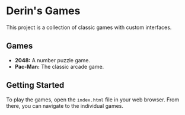 # Derin's Games

This project is a collection of classic games with custom interfaces.

## Games

- **2048:** A number puzzle game.
- **Pac-Man:** The classic arcade game.

## Getting Started

To play the games, open the `index.html` file in your web browser. From there, you can navigate to the individual games.

